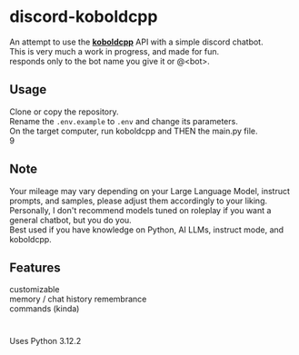 # discord-koboldcpp
An attempt to use the **[koboldcpp](https://github.com/LostRuins/koboldcpp)** API with a simple discord chatbot.<br>
This is very much a work in progress, and made for fun.<br>
responds only to the bot name you give it or @\<bot\>.<br>

## Usage
Clone or copy the repository.<br>
Rename the `.env.example` to `.env` and change its parameters.<br>
On the target computer, run koboldcpp and THEN the main.py file.<br>
9
## Note
Your mileage may vary depending on your Large Language Model, instruct prompts, and samples, please adjust them accordingly to your liking.<br>
Personally, I don't recommend models tuned on roleplay if you want a general chatbot, but you do you.<br>
Best used if you have knowledge on Python, AI LLMs, instruct mode, and koboldcpp.<br>

## Features
customizable<br>
memory / chat history remembrance <br>
commands (kinda)<br>

#
Uses Python 3.12.2